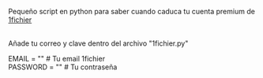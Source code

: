 Pequeño script en python para saber cuando caduca tu cuenta premium de <a target="blank_" href="https://1fichier.com/">1fichier</a>
<br>
<br>

Añade tu correo y clave dentro del archivo "1fichier.py"

EMAIL = ""      # Tu email 1fichier
<br>
PASSWORD = ""   # Tu contraseña

